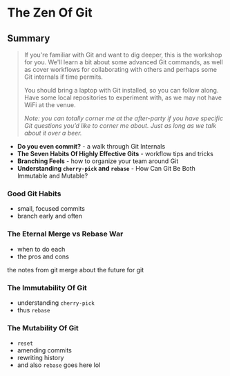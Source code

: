 # The Zen Of Git

## Summary

> If you're familiar with Git and want to dig deeper, this is the workshop for
> you. We'll learn a bit about some advanced Git commands, as well as cover
> workflows for collaborating with others and perhaps some Git internals if
> time permits.
>
> You should bring a laptop with Git installed, so you can follow along. Have
> some local repositories to experiment with, as we may not have WiFi at the
> venue.
>
> *Note: you can totally corner me at the after-party if you have specific Git
> questions you’d like to corner me about. Just as long as we talk about it
> over a beer.*

 - **Do you even commit?** - a walk through Git Internals
 - **The Seven Habits Of Highly Effective Gits** - workflow tips and tricks
 - **Branching Feels** - how to organize your team around Git
 - **Understanding `cherry-pick` and `rebase`** - How Can Git Be Both Immutable
   and Mutable?

### Good Git Habits
- small, focused commits
- branch early and often

### The Eternal Merge vs Rebase War
 - when to do each
 - the pros and cons

the notes from git merge about the future for git

### The Immutability Of Git

 - understanding `cherry-pick`
 - thus `rebase`


### The Mutability Of Git
 - `reset`
 - amending commits
 - rewriting history
 - and also `rebase` goes here lol
